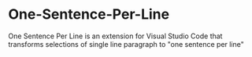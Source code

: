 # One-Sentence-Per-Line
One Sentence Per Line is an extension for Visual Studio Code that transforms selections of single line paragraph to "one sentence per line"
